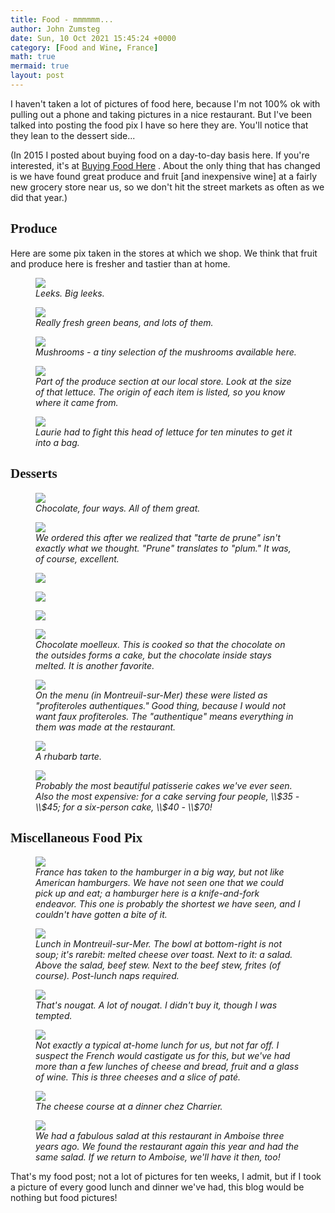 ```yaml
---
title: Food - mmmmmm...
author: John Zumsteg
date: Sun, 10 Oct 2021 15:45:24 +0000
category: [Food and Wine, France]
math: true
mermaid: true
layout: post
---
```

I haven't taken a lot of pictures of food here, because I'm not 100% ok with pulling out a phone and taking pictures in a nice restaurant. But I've been talked into posting the food pix I have so here they are. You'll notice that they lean to the dessert side...

(In 2015 I posted about buying food on a day-to-day basis here. If you're interested, it's at&nbsp;<a href="http://zumsteg.us/?p=2126">Buying Food Here</a> . About the only thing that has changed is we have found great produce and fruit [and inexpensive wine] at a fairly new grocery store near us, so we don't hit the street markets as often as we did that year.)
<h2 style="font-family: verdana;">Produce</h2>
Here are some pix taken in the stores at which we shop. We think that fruit and produce here is fresher and tastier than at home.

<figure>
	<img src="{{site.url}}/assets/images/2021/10/IMG_0639-2-1.jpg"/>
	<figcaption><em>Leeks. Big leeks.</em></figcaption>
</figure>



<figure>
	<img src="{{site.url}}jpeg"/>
	<figcaption><em>Really fresh green beans, and lots of them.</em></figcaption>
</figure>



<figure>
	<img src="{{site.url}}/assets/images/2021/10/IMG_0641-2.jpg"/>
	<figcaption><em>Mushrooms - a tiny selection of the mushrooms available here.</em></figcaption>
</figure>



<figure>
	<img src="{{site.url}}/assets/images/2021/10/IMG_0640.jpg"/>
	<figcaption><em>Part of the produce section at our local store. Look at the size of that lettuce. The origin of each item is listed, so you know where it came from.</em></figcaption>
</figure>



<figure>
	<img src="{{site.url}}jpeg"/>
	<figcaption><em>Laurie had to fight this head of lettuce for ten minutes to get it into a bag.</em></figcaption>
</figure>


<h2 style="font-family: verdana;">Desserts</h2>
<figure>
	<img src="{{site.url}}/assets/images/2021/10/IMG_0673.jpg"/>
	<figcaption><em>Chocolate, four ways. All of them great.</em></figcaption>
</figure>



<figure>
	<img src="{{site.url}}/assets/images/2021/10/IMG_0672.jpg"/>
	<figcaption><em>We ordered this after we realized that "tarte de prune" isn't exactly what we thought. "Prune" translates to "plum." It was, of course, excellent.</em></figcaption>
</figure>



<figure>
	<img src="{{site.url}}/assets/images/2021/10/IMG_0663.jpg"/>
	<figcaption></figcaption>
</figure>

 <figure>
	<img src="{{site.url}}/assets/images/2021/10/IMG_0662.jpg"/>
	<figcaption></figcaption>
</figure>

 <figure>
	<img src="{{site.url}}/assets/images/2021/10/IMG_0661.jpg"/>
	<figcaption></figcaption>
</figure>



<figure>
	<img src="{{site.url}}/assets/images/2021/10/IMG_0660.jpg"/>
	<figcaption><em>Chocolate moelleux. This is cooked so that the chocolate on the outsides forms a cake, but the chocolate inside stays melted. It is another favorite.</em></figcaption>
</figure>



<figure>
	<img src="{{site.url}}/assets/images/2021/10/IMG_0649.jpg"/>
	<figcaption><em>On the menu (in Montreuil-sur-Mer) these were listed as "profiteroles authentiques." Good thing, because I would not want faux profiteroles. The "authentique" means everything in them was made at the restaurant.</em></figcaption>
</figure>



<figure>
	<img src="{{site.url}}/assets/images/2021/10/IMG_0648.jpg"/>
	<figcaption><em>A rhubarb tarte.</em></figcaption>
</figure>



<figure>
	<img src="{{site.url}}/assets/images/2021/10/IMG_0758.jpg"/>
	<figcaption><em>Probably the most beautiful patisserie cakes we've ever seen. Also the most expensive: for a cake serving four people, \\$35 - \\$45; for a six-person cake, \\$40 - \\$70!</em></figcaption>
</figure>


<h2 style="font-family: verdana;">Miscellaneous Food Pix</h2>
<figure>
	<img src="{{site.url}}jpeg"/>
	<figcaption><em>France has taken to the hamburger in a big way, but not like American hamburgers. We have not seen one that we could pick up and eat; a hamburger here is a knife-and-fork endeavor. This one is probably the shortest we have seen, and I couldn't have gotten a bite of it.</em></figcaption>
</figure>



<figure>
	<img src="{{site.url}}/assets/images/2021/10/IMG_4505.jpg"/>
	<figcaption><em>Lunch in Montreuil-sur-Mer. The bowl at bottom-right is not soup; it's rarebit: melted cheese over toast. Next to it: a salad. Above the salad, beef stew. Next to the beef stew, frites (of course). Post-lunch naps required.</em></figcaption>
</figure>



<figure>
	<img src="{{site.url}}/assets/images/2021/10/IMG_0668.jpg"/>
	<figcaption><em>That's nougat. A lot of nougat. I didn't buy it, though I was tempted.</em></figcaption>
</figure>



<figure>
	<img src="{{site.url}}/assets/images/2021/10/IMG_0689.jpg"/>
	<figcaption><em>Not exactly a typical at-home lunch for us, but not far off. I suspect the French would castigate us for this, but we've had more than a few lunches of cheese and bread, fruit and a glass of wine. This is three cheeses and a slice of paté.</em></figcaption>
</figure>



<figure>
	<img src="{{site.url}}/assets/images/2021/10/cheese.jpg"/>
	<figcaption><em>The cheese course at a dinner chez Charrier.</em></figcaption>
</figure>



<figure>
	<img src="{{site.url}}/assets/images/2021/10/IMG_0697.jpg"/>
	<figcaption><em>We had a fabulous salad at this restaurant in Amboise three years ago. We found the restaurant again this year and had the same salad. If we return to Amboise, we'll have it then, too!</em></figcaption>
</figure>



That's my food post; not a lot of pictures for ten weeks, I admit, but if I took a picture of every good lunch and dinner we've had, this blog would be nothing but food pictures!
